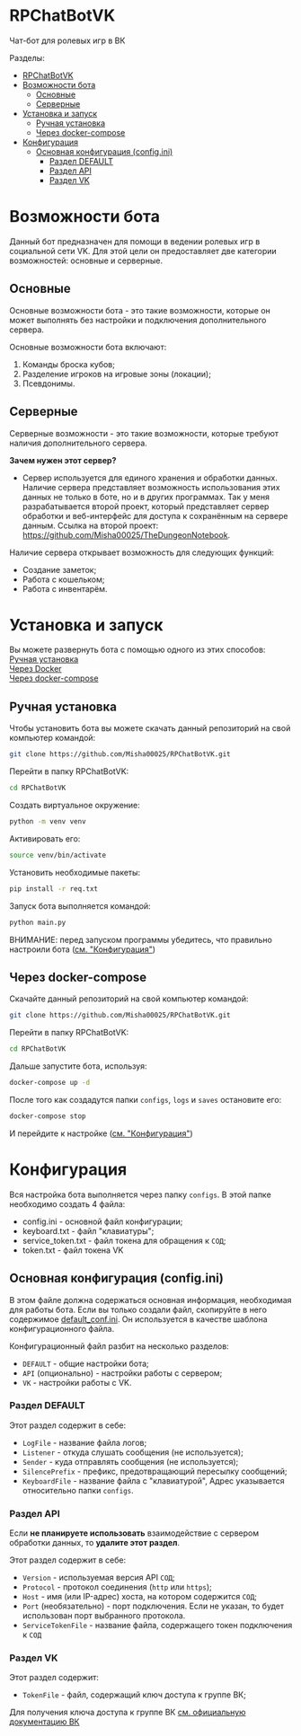 # RPChatBotVK

Чат-бот для ролевых игр в ВК

Разделы:
- [RPChatBotVK](#rpchatbotvk)
- [Возможности бота](#возможности-бота)
  - [Основные](#основные)
  - [Серверные](#серверные)
- [Установка и запуск](#установка-и-запуск)
  - [Ручная установка](#ручная-установка)
  - [Через docker-compose](#через-docker-compose)
- [Конфигурация](#конфигурация)
  - [Основная конфигурация (config.ini)](#основная-конфигурация-configini)
    - [Раздел DEFAULT](#раздел-default)
    - [Раздел API](#раздел-api)
    - [Раздел VK](#раздел-vk)

# Возможности бота

Данный бот предназначен для помощи в ведении ролевых игр в социальной сети VK. Для этой цели он предоставляет две категории возможностей: основные и серверные.

## Основные 

Основные возможности бота - это такие возможности, которые он может выполнять без настройки и подключения дополнительного сервера.

Основные возможности бота включают:
1. Команды броска кубов;
2. Разделение игроков на игровые зоны (локации);
3. Псевдонимы.

## Серверные

Серверные возможности - это такие возможности, которые требуют наличия дополнительного сервера. 

**Зачем нужен этот сервер?** 
- Сервер используется для единого хранения и обработки данных. Наличие сервера представляет возможность использования этих данных не только в боте, но и в других программах. Так у меня разрабатывается второй проект, который представляет сервер обработки и веб-интерфейс для доступа к сохранённым на сервере данным. Ссылка на второй проект: https://github.com/Misha00025/TheDungeonNotebook.

Наличие сервера открывает возможность для следующих функций:
- Создание заметок;
- Работа с кошельком;
- Работа с инвентарём. 

# Установка и запуск

Вы можете развернуть бота с помощью одного из этих способов: <br/>
[Ручная установка](#ручная-установка)<br/>
[Через Docker](#через-docker)<br/>
[Через docker-compose](#через-docker-compose)<br/>

## Ручная установка

Чтобы установить бота вы можете скачать данный репозиторий на свой компьютер командой:

```bash
git clone https://github.com/Misha00025/RPChatBotVK.git 
```

Перейти в папку RPChatBotVK:

```bash
cd RPChatBotVK
```

Создать виртуальное окружение:

```bash
python -m venv venv
```

Активировать его:

```bash
source venv/bin/activate
```

Установить необходимые пакеты:

```bash
pip install -r req.txt
```

Запуск бота выполняется командой:

```bash
python main.py
```

ВНИМАНИЕ: перед запуском программы убедитесь, что правильно настроили бота ([см. "Конфигурация"](#конфигурация))


## Через docker-compose

Скачайте данный репозиторий на свой компьютер командой:
```bash
git clone https://github.com/Misha00025/RPChatBotVK.git 
```

Перейти в папку RPChatBotVK:
```bash
cd RPChatBotVK
```

Дальше запустите бота, используя:
```bash
docker-compose up -d
```

После того как создадутся папки `configs`, `logs` и `saves` остановите его:
```bash
docker-compose stop
```

И перейдите к настройке ([см. "Конфигурация"](#конфигурация))

# Конфигурация

Вся настройка бота выполняется через папку `configs`. В этой папке необходимо создать 4 файла:
- config.ini - основной файл конфигурации;
- keyboard.txt - файл "клавиатуры";
- service_token.txt - файл токена для обращения к `СОД`;
- token.txt - файл токена VK 
 
## Основная конфигурация (config.ini)

В этом файле должна содержаться основная информация, необходимая для работы бота. Если вы только создали файл, скопируйте в него содержимое [default_conf.ini](https://github.com/Misha00025/RPChatBotVK/blob/master/default_config.ini). Он используется в качестве шаблона конфигурационного файла.

Конфигурационный файл разбит на несколько разделов:
- `DEFAULT` - общие настройки бота;
- `API` (опционально) - настройки работы с сервером;
- `VK` - настройки работы с VK.

### Раздел DEFAULT

Этот раздел содержит в себе:
- `LogFile` - название файла логов;
- `Listener` - откуда слушать сообщения (не используется);
- `Sender` - куда отправлять сообщения (не используется);
- `SilencePrefix` - префикс, предотвращающий пересылку сообщений;
- `KeyboardFile` - название файла с "клавиатурой", Адрес указывается относительно папки `configs`.

### Раздел API

Если **не планируете использовать** взаимодействие с сервером обработки данных, то **удалите этот раздел**.

Этот раздел содержит в себе:
- `Version` - используемая версия API `СОД`;
- `Protocol` - протокол соединения (`http` или `https`);
- `Host` - имя (или IP-адрес) хоста, на котором содержится `СОД`;
- `Port` (необязательно) - порт подключения. Если не указан, то будет использован порт выбранного протокола.
- `ServiceTokenFile` - название файла, содержащего токен подключения к `СОД`

### Раздел VK

Этот раздел содержит:
- `TokenFile` - файл, содержащий ключ доступа к группе ВК;

Для получения ключа доступа к группе ВК [см. официальную документацию ВК](https://dev.vk.com/ru/api/access-token/getting-started)